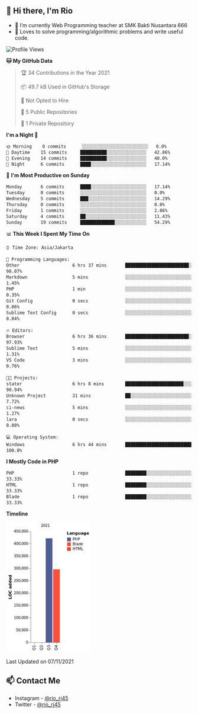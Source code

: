 ## 👋 Hi there, I'm Rio 

-  🔭 I’m currently Web Programming teacher at SMK Bakti Nusantara 666
-  💬 Loves to solve programming/algorithmic problems and write useful code.

<!--START_SECTION:waka-->
![Profile Views](http://img.shields.io/badge/Profile%20Views-190-blue)

**🐱 My GitHub Data** 

> 🏆 34 Contributions in the Year 2021
 > 
> 📦 49.7 kB Used in GitHub's Storage 
 > 
> 🚫 Not Opted to Hire
 > 
> 📜 5 Public Repositories 
 > 
> 🔑 1 Private Repository 
 > 
**I'm a Night 🦉** 

```text
🌞 Morning    0 commits      ░░░░░░░░░░░░░░░░░░░░░░░░░   0.0% 
🌆 Daytime    15 commits     ██████████░░░░░░░░░░░░░░░   42.86% 
🌃 Evening    14 commits     ██████████░░░░░░░░░░░░░░░   40.0% 
🌙 Night      6 commits      ████░░░░░░░░░░░░░░░░░░░░░   17.14%

```
📅 **I'm Most Productive on Sunday** 

```text
Monday       6 commits      ████░░░░░░░░░░░░░░░░░░░░░   17.14% 
Tuesday      0 commits      ░░░░░░░░░░░░░░░░░░░░░░░░░   0.0% 
Wednesday    5 commits      ███░░░░░░░░░░░░░░░░░░░░░░   14.29% 
Thursday     0 commits      ░░░░░░░░░░░░░░░░░░░░░░░░░   0.0% 
Friday       1 commits      ░░░░░░░░░░░░░░░░░░░░░░░░░   2.86% 
Saturday     4 commits      ██░░░░░░░░░░░░░░░░░░░░░░░   11.43% 
Sunday       19 commits     █████████████░░░░░░░░░░░░   54.29%

```


📊 **This Week I Spent My Time On** 

```text
⌚︎ Time Zone: Asia/Jakarta

💬 Programming Languages: 
Other                    6 hrs 37 mins       ████████████████████████░   98.07% 
Markdown                 5 mins              ░░░░░░░░░░░░░░░░░░░░░░░░░   1.45% 
PHP                      1 min               ░░░░░░░░░░░░░░░░░░░░░░░░░   0.35% 
Git Config               0 secs              ░░░░░░░░░░░░░░░░░░░░░░░░░   0.06% 
Sublime Text Config      0 secs              ░░░░░░░░░░░░░░░░░░░░░░░░░   0.04%

🔥 Editors: 
Browser                  6 hrs 36 mins       ████████████████████████░   97.93% 
Sublime Text             5 mins              ░░░░░░░░░░░░░░░░░░░░░░░░░   1.31% 
VS Code                  3 mins              ░░░░░░░░░░░░░░░░░░░░░░░░░   0.76%

🐱‍💻 Projects: 
stater                   6 hrs 8 mins        ██████████████████████░░░   90.94% 
Unknown Project          31 mins             ██░░░░░░░░░░░░░░░░░░░░░░░   7.72% 
ci-news                  5 mins              ░░░░░░░░░░░░░░░░░░░░░░░░░   1.27% 
lara                     0 secs              ░░░░░░░░░░░░░░░░░░░░░░░░░   0.08%

💻 Operating System: 
Windows                  6 hrs 44 mins       █████████████████████████   100.0%

```

**I Mostly Code in PHP** 

```text
PHP                      1 repo              ████████░░░░░░░░░░░░░░░░░   33.33% 
HTML                     1 repo              ████████░░░░░░░░░░░░░░░░░   33.33% 
Blade                    1 repo              ████████░░░░░░░░░░░░░░░░░   33.33%

```


**Timeline**

![Chart not found](https://raw.githubusercontent.com/neushepa/neushepa/main/charts/bar_graph.png) 


 Last Updated on 07/11/2021
<!--END_SECTION:waka-->

## 📫 Contact Me
- Instagram - [@rio_rj45](https://www.instagram.com/rio_rj45/)
- Twitter - [@rio_rj45](https://twitter.com/rio_rj45)
